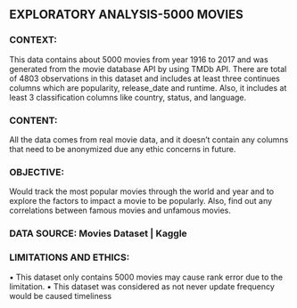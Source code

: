 ## EXPLORATORY ANALYSIS-5000 MOVIES
### CONTEXT:
This data contains about 5000 movies from year 1916 to 2017 and was generated from the movie database API by using TMDb API.
There are total of 4803 observations in this dataset and includes at least three continues columns which are popularity, release_date and runtime. Also, it includes at least 3 classification columns like country, status, and language.

### CONTENT:
All the data comes from real movie data, and it doesn’t contain any columns that need to be anonymized due any ethic concerns in future.

### OBJECTIVE:
Would track the most popular movies through the world and year and to explore the factors to impact a movie to be popularly.
Also, find out any correlations between famous movies and unfamous movies.

### DATA SOURCE: Movies Dataset | Kaggle
### LIMITATIONS AND ETHICS:
▪ This dataset only contains 5000 movies may cause rank error due to the limitation.
▪ This dataset was considered as not never update frequency would be caused timeliness 
